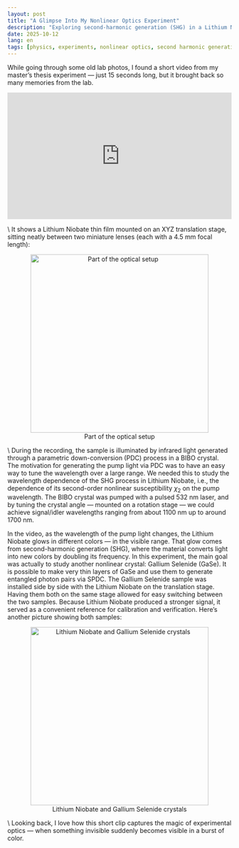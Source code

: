 ```yaml
---
layout: post
title: "A Glimpse Into My Nonlinear Optics Experiment"
description: "Exploring second-harmonic generation (SHG) in a Lithium Niobate thin film using light from a parametric down-conversion process."
date: 2025-10-12
lang: en
tags: [physics, experiments, nonlinear optics, second harmonic generation, lithium niobate]
---
```


While going through some old lab photos, I found a short video from my master’s thesis experiment — just 15 seconds long, but it brought back so many memories from the lab. 

<div style="position: relative; padding-bottom: 56.25%; height: 0; overflow: hidden;">
  <iframe
    src="https://youtube.com/embed/e6lqZKQJmj4?feature=share"
    style="position: absolute; top: 0; left: 0; width: 100%; height: 100%;"
    frameborder="0"
    allowfullscreen>
  </iframe>
</div>

<!--more-->

\\
It shows a Lithium Niobate thin film mounted on an XYZ translation stage, sitting neatly between two miniature lenses (each with a 4.5 mm focal length):

<div style="text-align: center;">
<figure>
    <img src="{{ site.baseurl }}/images/2025-10-12/2025-10-12-Samples-in-focus-collimation-setup.jpeg" 
    width="400"
    alt="Part of the optical setup"
    class="center">
    <figcaption>Part of the optical setup</figcaption>
</figure>
</div>

\\
During the recording, the sample is illuminated by infrared light generated through a parametric down-conversion (PDC) process in a BIBO crystal. The motivation for generating the pump light via PDC was to have an easy way to tune the wavelength over a large range. We needed this to study the wavelength dependence of the SHG process in Lithium Niobate, i.e., the dependence of its second-order nonlinear susceptibility $\chi_2$ on the pump wavelength. The BIBO crystal was pumped with a pulsed 532 nm laser, and by tuning the crystal angle — mounted on a rotation stage — we could achieve signal/idler wavelengths ranging from about 1100 nm up to around 1700 nm.

In the video, as the wavelength of the pump light changes, the Lithium Niobate glows in different colors — in the visible range. That glow comes from second-harmonic generation (SHG), where the material converts light into new colors by doubling its frequency. In this experiment, the main goal was actually to study another nonlinear crystal: Gallium Selenide (GaSe). It is possible to make very thin layers of GaSe and use them to generate entangled photon pairs via SPDC. The Gallium Selenide sample was installed side by side with the Lithium Niobate on the translation stage. Having them both on the same stage allowed for easy switching between the two samples. Because Lithium Niobate produced a stronger signal, it served as a convenient reference for calibration and verification. Here’s another picture showing both samples:

<div style="text-align: center;">
<figure>
    <img src="{{ site.baseurl }}/images/2025-10-12/2025-10-12-LiN-and-GaSe-on-translation-stage.jpeg" 
    width="400"
    alt="Lithium Niobate and Gallium Selenide crystals"
    class="center">
    <figcaption>Lithium Niobate and Gallium Selenide crystals</figcaption>
</figure>
</div>

\\
Looking back, I love how this short clip captures the magic of experimental optics — when something invisible suddenly becomes visible in a burst of color.